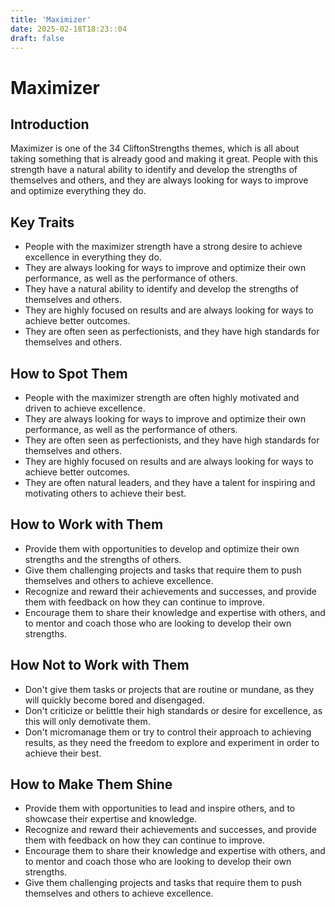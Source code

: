 ```yaml
---
title: 'Maximizer'
date: 2025-02-18T18:23::04
draft: false
---
```


# Maximizer

## Introduction

Maximizer is one of the 34 CliftonStrengths themes, which is all about taking something that is already good and making it great. People with this strength have a natural ability to identify and develop the strengths of themselves and others, and they are always looking for ways to improve and optimize everything they do.

## Key Traits

- People with the maximizer strength have a strong desire to achieve excellence in everything they do.
- They are always looking for ways to improve and optimize their own performance, as well as the performance of others.
- They have a natural ability to identify and develop the strengths of themselves and others.
- They are highly focused on results and are always looking for ways to achieve better outcomes.
- They are often seen as perfectionists, and they have high standards for themselves and others.

## How to Spot Them

- People with the maximizer strength are often highly motivated and driven to achieve excellence.
- They are always looking for ways to improve and optimize their own performance, as well as the performance of others.
- They are often seen as perfectionists, and they have high standards for themselves and others.
- They are highly focused on results and are always looking for ways to achieve better outcomes.
- They are often natural leaders, and they have a talent for inspiring and motivating others to achieve their best.

## How to Work with Them

- Provide them with opportunities to develop and optimize their own strengths and the strengths of others.
- Give them challenging projects and tasks that require them to push themselves and others to achieve excellence.
- Recognize and reward their achievements and successes, and provide them with feedback on how they can continue to improve.
- Encourage them to share their knowledge and expertise with others, and to mentor and coach those who are looking to develop their own strengths.

## How Not to Work with Them

- Don't give them tasks or projects that are routine or mundane, as they will quickly become bored and disengaged.
- Don't criticize or belittle their high standards or desire for excellence, as this will only demotivate them.
- Don't micromanage them or try to control their approach to achieving results, as they need the freedom to explore and experiment in order to achieve their best.

## How to Make Them Shine

- Provide them with opportunities to lead and inspire others, and to showcase their expertise and knowledge.
- Recognize and reward their achievements and successes, and provide them with feedback on how they can continue to improve.
- Encourage them to share their knowledge and expertise with others, and to mentor and coach those who are looking to develop their own strengths.
- Give them challenging projects and tasks that require them to push themselves and others to achieve excellence.
